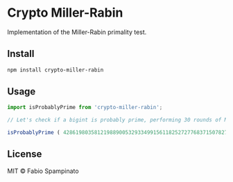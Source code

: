 # Crypto Miller-Rabin

Implementation of the Miller-Rabin primality test.

## Install

```sh
npm install crypto-miller-rabin
```

## Usage

```ts
import isProbablyPrime from 'crypto-miller-rabin';

// Let's check if a bigint is probably prime, performing 30 rounds of Miller-Rabin tests

isProbablyPrime ( 428619803581219889005329334991561182527277683715078274359377824192296037302435017260422513n, 30 ); // => true
```

## License

MIT © Fabio Spampinato
